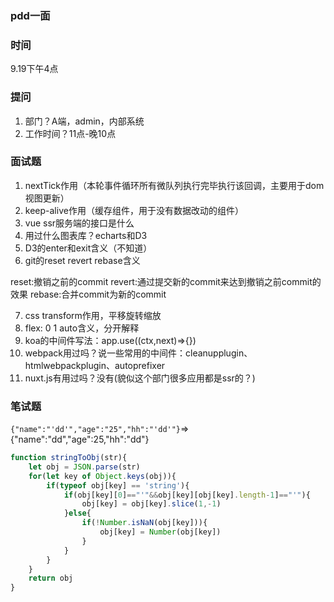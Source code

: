 ### pdd一面

### 时间
9.19下午4点

### 提问
1. 部门？A端，admin，内部系统
2. 工作时间？11点-晚10点

### 面试题
1. nextTick作用（本轮事件循环所有微队列执行完毕执行该回调，主要用于dom视图更新）
2. keep-alive作用（缓存组件，用于没有数据改动的组件）
3. vue ssr服务端的接口是什么
4. 用过什么图表库？echarts和D3
5. D3的enter和exit含义（不知道）
6. git的reset revert rebase含义

reset:撤销之前的commit
revert:通过提交新的commit来达到撤销之前commit的效果
rebase:合并commit为新的commit

7. css transform作用，平移旋转缩放
8. flex: 0 1 auto含义，分开解释
9. koa的中间件写法：app.use((ctx,next)=>{})
10. webpack用过吗？说一些常用的中间件：cleanupplugin、htmlwebpackplugin、autoprefixer
11. nuxt.js有用过吗？没有(貌似这个部门很多应用都是ssr的？)

### 笔试题
`{"name":"'dd'","age":"25","hh":"'dd'"}`=>{"name":"dd","age":25,"hh":"dd"}

```javascript
function stringToObj(str){
	let obj = JSON.parse(str)
	for(let key of Object.keys(obj)){
		if(typeof obj[key] == 'string'){
			if(obj[key][0]=="'"&&obj[key][obj[key].length-1]=="'"){
				obj[key] = obj[key].slice(1,-1)
			}else{
				if(!Number.isNaN(obj[key])){
					obj[key] = Number(obj[key])
				}
			}
		}
	}
	return obj
}
```